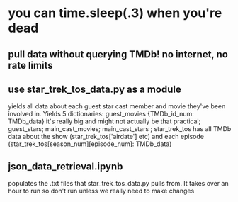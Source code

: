 # you can time.sleep(.3) when you're dead
## pull data without querying TMDb! no internet, no rate limits

## use star_trek_tos_data.py as a module
yields all data about each guest star cast member and movie they've been involved in. Yields 5 dictionaries: guest_movies {TMDb_id_num: TMDb_data} it's really big and might not actually be that practical; guest_stars; main_cast_movies; main_cast_stars ; star_trek_tos has all TMDb data about the show (star_trek_tos['airdate'] etc) and each episode (star_trek_tos[season_num][episode_num]: TMDb_data)

## json_data_retrieval.ipynb
populates the .txt files that star_trek_tos_data.py pulls from. It takes over an hour to run so don't run unless we really need to make changes